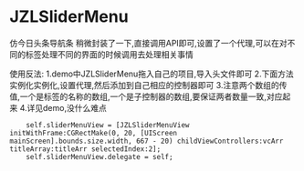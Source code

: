 # JZLSliderMenu
仿今日头条导航条
稍微封装了一下,直接调用API即可,设置了一个代理,可以在对不同的标签处理不同的界面的时候调用去处理相关事情

使用反法:
1.demo中JZLSliderMenu拖入自己的项目,导入头文件即可
2.下面方法实例化实例化,设置代理,然后添加到自己相应的控制器即可
3.注意两个数组的传值,一个是标签的名称的数组,一个是子控制器的数组,要保证两者数量一致,对应起来
4.详见demo,没什么难点
```
    self.sliderMenuView = [JZLSliderMenuView initWithFrame:CGRectMake(0, 20, [UIScreen mainScreen].bounds.size.width, 667 - 20) childViewControllers:vcArr titleArray:titleArr selectedIndex:2];
    self.sliderMenuView.delegate = self;
```
